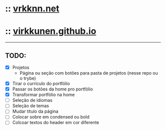 # :: [vrkknn.net](https://vrkknn.net "vrkknn.net")
# :: [virkkunen.github.io](https://virkkunen.github.io "vrkknn.net alt")
---
## TODO:
- [x] Projetos
  - Página ou seção com botões para pasta de projetos (nesse repo ou o trybe)
- [x] Tirar o currículo do portfólio
- [x] Passar os botões da home pro portfólio
- [x] Transformar portfólio na home
- [ ] Seleção de idiomas
- [ ] Seleção de temas
- [ ] Mudar título da página
- [ ] Colocar sobre em condensed ou bold
- [ ] Colcoar textos do header em cor diferente

